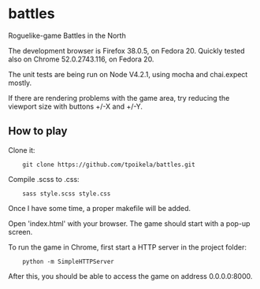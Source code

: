 # battles
Roguelike-game Battles in the North

The development browser is Firefox 38.0.5, on Fedora 20.
Quickly tested also on Chrome 52.0.2743.116, on Fedora 20.

The unit tests are being run on Node V4.2.1, using mocha and chai.expect mostly.

If there are rendering problems with the game area, try reducing the viewport
size with buttons +/-X and +/-Y.

## How to play

Clone it:
```code
    git clone https://github.com/tpoikela/battles.git
```

Compile .scss to .css:
```code
    sass style.scss style.css
```

Once I have some time, a proper makefile will be added.

Open 'index.html' with your browser. The game should start with a pop-up screen.

To run the game in Chrome, first start a HTTP server in the project folder:

```code
    python -m SimpleHTTPServer
```

After this, you should be able to access the game on address 0.0.0.0:8000.

